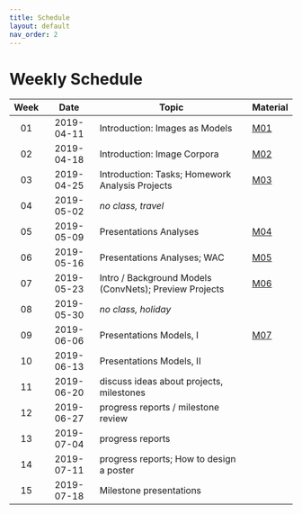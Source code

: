```yaml
---
title: Schedule
layout: default
nav_order: 2
---
```


# Weekly Schedule

| Week | Date | Topic  | Material |
|:------:|:------:|-----------|------|
01 | 2019-04-11 | Introduction: Images as Models | [M01](https://github.com/compling-potsdam/sose19-pm1-pictures/blob/master/material/01)  |
02 | 2019-04-18 | Introduction: Image Corpora | [M02](https://github.com/compling-potsdam/sose19-pm1-pictures/blob/master/material/02) |
03 | 2019-04-25 | Introduction: Tasks; Homework Analysis Projects | [M03](https://github.com/compling-potsdam/sose19-pm1-pictures/blob/master/material/03) |
04 | 2019-05-02 | *no class, travel* | |
05 | 2019-05-09 | Presentations Analyses | [M04](https://github.com/compling-potsdam/sose19-pm1-pictures/blob/master/material/04) |
06 | 2019-05-16 | Presentations Analyses; WAC | [M05](https://github.com/compling-potsdam/sose19-pm1-pictures/blob/master/material/05) |
07 | 2019-05-23 | Intro / Background Models (ConvNets); Preview Projects | [M06](https://github.com/compling-potsdam/sose19-pm1-pictures/blob/master/material/06) |
08 | 2019-05-30 | *no class, holiday* | |
09 | 2019-06-06 | Presentations Models, I | [M07](https://github.com/compling-potsdam/sose19-pm1-pictures/blob/master/material/07) |
10 | 2019-06-13 | Presentations Models, II | |
11 | 2019-06-20 | discuss ideas about projects, milestones | |
12 | 2019-06-27 | progress reports / milestone review | |
13 | 2019-07-04 | progress reports | |
14 | 2019-07-11 | progress reports; How to design a poster | |
15 | 2019-07-18 | Milestone presentations | |
